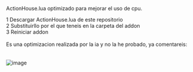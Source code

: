 ActionHouse.lua optimizado para mejorar el uso de cpu.

1 Descargar ActionHouse.lua de este repositorio<br>
2 Substituirllo por el que teneis en la carpeta del addon<br>
3 Reiniciar addon<br>
<br>
Es una optimizacion realizada por la ia y no la he probado, ya comentareis: 
<br>
<br>
<br>
![image](https://github.com/user-attachments/assets/c977b5ca-71ea-467a-b0f6-e40e26966798)


